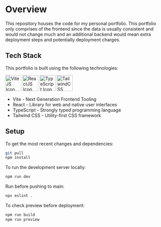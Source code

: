 # Overview

This repository houses the code for my personal portfolio. This portfolio only comprises of the frontend since the data is usually consistent and would not change much and an additional backend would mean extra deployment steps and potentially deployment charges.

## Tech Stack

This portfolio is built using the following technologies:

<div>
  <img alt="ViteJS Icon" src="https://cdn.jsdelivr.net/gh/devicons/devicon@latest/icons/vitejs/vitejs-original.svg" width=50 />
  <img alt="ReactJS Icon" src="https://cdn.jsdelivr.net/gh/devicons/devicon@latest/icons/react/react-original.svg" width=50 />
  <img alt="TypeScript Icon" src="https://cdn.jsdelivr.net/gh/devicons/devicon@latest/icons/typescript/typescript-original.svg" width=50 />
  <img alt="TailwindCSS Icon" src="https://cdn.jsdelivr.net/gh/devicons/devicon@latest/icons/tailwindcss/tailwindcss-original.svg" width=50 />
</div>

- Vite - Next Generation Frontend Tooling
- React - Library for web and native user interfaces
- TypeScript - Strongly typed programming language
- Tailwind CSS - Utility-first CSS framework

## Setup

To get the most recent changes and dependencies:

```bash
git pull
npm install
```

To run the development server locally:

```bash
npm run dev
```

Run before pushing to main:

```bash
npx eslint .
```

To check preview before deployment:

```bash
npm run build
npm run preview
```
